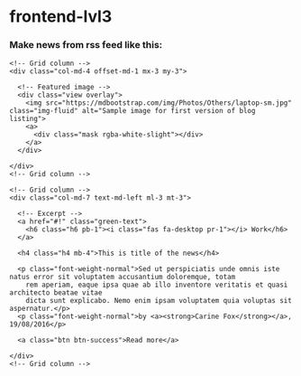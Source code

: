 # frontend-lvl3

### Make news from rss feed like this:

<!-- News jumbotron -->
<div class="jumbotron text-center hoverable p-4">

  <!-- Grid row -->
  <div class="row">

    <!-- Grid column -->
    <div class="col-md-4 offset-md-1 mx-3 my-3">

      <!-- Featured image -->
      <div class="view overlay">
        <img src="https://mdbootstrap.com/img/Photos/Others/laptop-sm.jpg" class="img-fluid" alt="Sample image for first version of blog listing">
        <a>
          <div class="mask rgba-white-slight"></div>
        </a>
      </div>

    </div>
    <!-- Grid column -->

    <!-- Grid column -->
    <div class="col-md-7 text-md-left ml-3 mt-3">

      <!-- Excerpt -->
      <a href="#!" class="green-text">
        <h6 class="h6 pb-1"><i class="fas fa-desktop pr-1"></i> Work</h6>
      </a>

      <h4 class="h4 mb-4">This is title of the news</h4>

      <p class="font-weight-normal">Sed ut perspiciatis unde omnis iste natus error sit voluptatem accusantium doloremque, totam
        rem aperiam, eaque ipsa quae ab illo inventore veritatis et quasi architecto beatae vitae
        dicta sunt explicabo. Nemo enim ipsam voluptatem quia voluptas sit aspernatur.</p>
      <p class="font-weight-normal">by <a><strong>Carine Fox</strong></a>, 19/08/2016</p>

      <a class="btn btn-success">Read more</a>

    </div>
    <!-- Grid column -->

  </div>
  <!-- Grid row -->

</div>
<!-- News jumbotron -->
